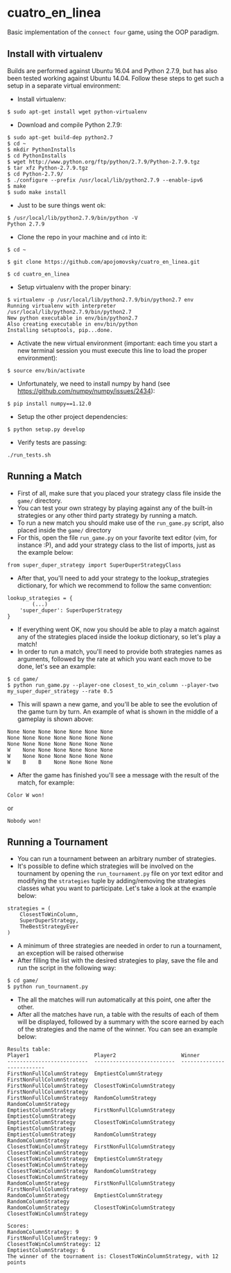 # cuatro_en_linea
Basic implementation of the `connect four` game, using the OOP paradigm.

## Install with virtualenv
Builds are performed against Ubuntu 16.04 and Python 2.7.9, but has also been tested working against Ubuntu 14.04. Follow these steps to get such a setup in a separate virtual environment:
- Install virtualenv:
```
$ sudo apt-get install wget python-virtualenv
```
- Download and compile Python 2.7.9:
```
$ sudo apt-get build-dep python2.7
$ cd ~
$ mkdir PythonInstalls
$ cd PythonInstalls
$ wget http://www.python.org/ftp/python/2.7.9/Python-2.7.9.tgz
$ tar xfz Python-2.7.9.tgz
$ cd Python-2.7.9/
$ ./configure --prefix /usr/local/lib/python2.7.9 --enable-ipv6
$ make
$ sudo make install
```
- Just to be sure things went ok:
```
$ /usr/local/lib/python2.7.9/bin/python -V
Python 2.7.9
```
- Clone the repo in your machine and `cd` into it:
```
$ cd ~
```
`$ git clone https://github.com/apojomovsky/cuatro_en_linea.git`
```
$ cd cuatro_en_linea
```
- Setup virtualenv with the proper binary:
```
$ virtualenv -p /usr/local/lib/python2.7.9/bin/python2.7 env
Running virtualenv with interpreter /usr/local/lib/python2.7.9/bin/python2.7
New python executable in env/bin/python2.7
Also creating executable in env/bin/python
Installing setuptools, pip...done.
```
- Activate the new virtual environment (important: each time you start a new terminal session you must execute this line to load the proper environment):
```
$ source env/bin/activate
```
- Unfortunately, we need to install numpy by hand (see https://github.com/numpy/numpy/issues/2434):
```
$ pip install numpy==1.12.0
```
- Setup the other project dependencies:
```
$ python setup.py develop
```
- Verify tests are passing:
```
./run_tests.sh
```

## Running a Match
- First of all, make sure that you placed your strategy class file inside the `game/` directory.
- You can test your own strategy by playing against any of the built-in strategies or any other third party strategy by running a match.
- To run a new match you should make use of the `run_game.py` script, also placed inside the `game/` directory
- For this, open the file `run_game.py` on your favorite text editor (vim, for instance :P), and add your strategy class to the list of imports, just as the example below:
```
from super_duper_strategy import SuperDuperStrategyClass
```
- After that, you'll need to add your strategy to the lookup_strategies dictionary, for which we recommend to follow the same convention:
```
lookup_strategies = {
		(...)
    'super_duper': SuperDuperStrategy
}
```
- If everything went OK, now you should be able to play a match against any of the strategies placed inside the lookup dictionary, so let's play a match!
- In order to run a match, you'll need to provide both strategies names as arguments, followed by the rate at which you want each move to be done, let's see an example:
```
$ cd game/
$ python run_game.py --player-one closest_to_win_column --player-two my_super_duper_strategy --rate 0.5
```
- This will spawn a new game, and you'll be able to see the evolution of the game turn by turn. An example of what is shown in the middle of a gameplay is shown above:
```
None None None None None None None
None None None None None None None
None None None None None None None
W    None None None None None None
W    None None None None None None
W    B    B    None None None None

```
- After the game has finished you'll see a message with the result of the match, for example:
```
Color W won!
```
or
```
Nobody won!
```

## Running a Tournament
- You can run a tournament between an arbitrary number of strategies.
- It's possible to define which strategies will be involved on the tournament by opening the `run_tournament.py` file on yor text editor and modifying the `strategies` tuple by adding/removing the strategies classes what you want to participate. Let's take a look at the example below:
```
strategies = (
	ClosestToWinColumn,
	SuperDuperStrategy,
	TheBestStrategyEver
)
```
- A minimum of three strategies are needed in order to run a tournament, an exception will be raised otherwise
- After filling the list with the desired strategies to play, save the file and run the script in the following way:
```
$ cd game/
$ python run_tournament.py
```
- The all the matches will run automatically at this point, one after the other.
- After all the matches have run, a table with the results of each of them will be displayed, followed by a summary with the score earned by each of the strategies and the name of the winner. You can see an example below:
```
Results table:
Player1                     Player2                     Winner
--------------------------  --------------------------  --------------------------
FirstNonFullColumnStrategy  EmptiestColumnStrategy      FirstNonFullColumnStrategy
FirstNonFullColumnStrategy  ClosestToWinColumnStrategy  FirstNonFullColumnStrategy
FirstNonFullColumnStrategy  RandomColumnStrategy        RandomColumnStrategy
EmptiestColumnStrategy      FirstNonFullColumnStrategy  EmptiestColumnStrategy
EmptiestColumnStrategy      ClosestToWinColumnStrategy  EmptiestColumnStrategy
EmptiestColumnStrategy      RandomColumnStrategy        RandomColumnStrategy
ClosestToWinColumnStrategy  FirstNonFullColumnStrategy  ClosestToWinColumnStrategy
ClosestToWinColumnStrategy  EmptiestColumnStrategy      ClosestToWinColumnStrategy
ClosestToWinColumnStrategy  RandomColumnStrategy        ClosestToWinColumnStrategy
RandomColumnStrategy        FirstNonFullColumnStrategy  FirstNonFullColumnStrategy
RandomColumnStrategy        EmptiestColumnStrategy      RandomColumnStrategy
RandomColumnStrategy        ClosestToWinColumnStrategy  ClosestToWinColumnStrategy

Scores:
RandomColumnStrategy: 9
FirstNonFullColumnStrategy: 9
ClosestToWinColumnStrategy: 12
EmptiestColumnStrategy: 6
The winner of the tournament is: ClosestToWinColumnStrategy, with 12 points
```
